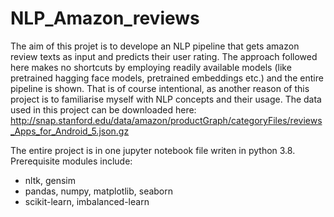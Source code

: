 # NLP_Amazon_reviews

The aim of this projet is to develope an NLP pipeline that gets amazon review texts as input and predicts their user rating. The approach followed here makes no shortcuts by employing readily available models (like pretrained hagging face models, pretrained embeddings etc.) and the entire pipeline is shown. That is of course intentional, as another reason of this project is to familiarise myself with NLP concepts and their usage. The data used in this project can be downloaded here: http://snap.stanford.edu/data/amazon/productGraph/categoryFiles/reviews_Apps_for_Android_5.json.gz


The entire project is in one jupyter notebook file writen in python 3.8. Prerequisite modules include:
* nltk, gensim
* pandas, numpy, matplotlib, seaborn
* scikit-learn, imbalanced-learn
